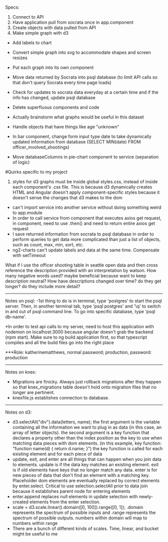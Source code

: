 Specs:
1. Connect to API
2. Have application pull from socrata once in app.component
3. Create objects with data pulled from API
4. Make simple graph with d3
- Add labels to chart
- Convert simple graph into svg to accommodate shapes and screen resizes
- Put each graph into its own component
- Move data returned by Socrata into psql database (to limit API calls so that don't query Socrata every time page loads)

- Check for updates to socrata data everyday at a certain time and if the info has changed, update psql database
- Delete superfluous components and code
- Actually brainstorm what graphs would be useful in this dataset
- Handle objects that have things like age "unknown"
- In bar component, change form input type date to take dynamically updated information from database (SELECT MIN(date) FROM officer_involved_shootings)
- Move databaseColumns in pie-chart component to service (separation of logic)


#Quirks specific to my project
1. styles for d3 graphs must be inside global styles.css, instead of inside each component's .css file. This is because d3 dynamically creates HTML and Angular doesn't apply component-specific styles because it doesn't sense the changes that d3 makes to the dom

- can't import service into another service without doing something weird to app.module
- In order to call service from component that executes axios get request, in component, need to use .then() and need to return entire axios get request
- I save returned information from socrata to psql database in order to perform queries to get data more complicated than just a list of objects, such as count, max, min, sort, etc.
- ng2-charts can't update labels and data at the same time. Compensate with setTimeout

What if I use the officer shooting table in seattle open data and then cross reference the description provided with an interpretation by watson. How many negative words used? maybe beneficial because want to keep description neutral? How have descriptions changed over time? do they get longer? do they include more detail?

------------------------------------------------------------------------
Notes on psql:
-1st thing to do is in terminal, type 'postgres' to start the psql server. Then, in another terminal tab, type 'psql postgres' and '\q' to switch in and out of psql command line. To go into specific database, type 'psql db-name'.

*In order to test api calls to my server, need to host this application with nodemon on localhost:3000 because angular doesn't grab the backend (npm start). Make sure to ng build application first, so that typescript compiles and all the build files go into the right place

***Role: katherinematthews, normal password; production, password: production

------------------------------------------------------------------------

Notes on knex:
- Migrations are finicky. Always just rollback migrations after they happen so that knex_migrations table doesn't hold onto migration files that no longer are pertinent.
- knexfile.js establishes connection to database.

------------------------------------------------------------------------
Notes on d3:
- d3.selectAll("div").data(letters, name);
the first argument is the variable containing all the information we want to plug in as data (in this case, an array of letter objects). the second argument is a key function that declares a property other than the index position as the key to use when matching data pieces with dom elements. (in this example, key function: "function name(d) {
  return d.name;
  }")
the key function is called for each existing element and for each piece of data
- update, exit, and enter are all things that can happen when you join data to elements. update is if the data key matches an existing element. exit is if old elements have keys that no longer match any data. enter is for new pieces of data that don't find an element with a matching key. Placeholder dom elements are eventually replaced by correct elements by enter.select. Critical to use selection.selectAll prior to data join because it establishes parent node for entering elements
- enter.append replaces null elements in update selection with newly-created elements from the enter selection.
- scale = d3.scale.linear().domain([0, 100]).range([0, 1]); .domain represents the spectrum of possible inputs and .range represents the spectrum of possible outputs. numbers within domain will map to numbers within range
- There are a bunch of different kinds of scales. Time, linear, and bucket might be useful to me
